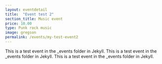 ```yaml
---
layout: eventdetail
title:  "Event test 2"
section_title: Music event
price: 10.00
type: Punk rock music
image: gregson
permalink: /events/my-test-event2
---
```

This is a test event in the _events folder in Jekyll. This is a test event in the _events folder in Jekyll. This is a test event in the _events folder in Jekyll.
